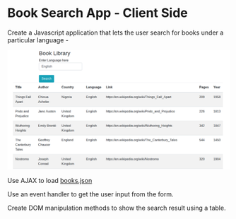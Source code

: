 # Book Search App - Client Side

Create a Javascript application that lets the user search for books under a particular language - 

![book library](../../../images/book-library.png)

Use AJAX to load [books.json](books.json)

Use an event handler to get the user input from the form.

Create DOM manipulation methods to show the search result using a table.
